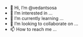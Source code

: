 - 👋 Hi, I’m @vedantsosa
- 👀 I’m interested in ...
- 🌱 I’m currently learning ...
- 💞️ I’m looking to collaborate on ...
- 📫 How to reach me ...

<!---
vedantsosa/vedantsosa is a ✨ special ✨ repository because its `README.md` (this file) appears on your GitHub profile.
You can click the Preview link to take a look at your changes.
--->
